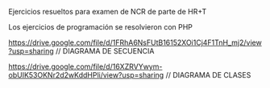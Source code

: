 Ejercicios resueltos para examen de NCR de parte de HR+T

Los ejercicios de programación se resolvieron con PHP

https://drive.google.com/file/d/1FRhA6NsFUtB16152XOi1Cj4F1TnH_mj2/view?usp=sharing  // DIAGRAMA DE SECUENCIA


https://drive.google.com/file/d/16XZRVYwym-obUIK53OKNr2d2wKddHPli/view?usp=sharing // DIAGRAMA DE CLASES
